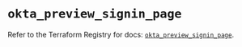 # `okta_preview_signin_page`

Refer to the Terraform Registry for docs: [`okta_preview_signin_page`](https://registry.terraform.io/providers/okta/okta/4.15.0/docs/resources/preview_signin_page).
